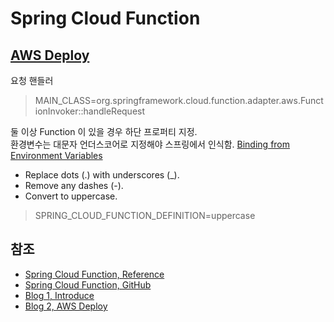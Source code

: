 # Spring Cloud Function

## [AWS Deploy](https://docs.spring.io/spring-cloud-function/docs/current/reference/html/sprㄱng-cloud-function.html#_aws_request_handlers)

요청 핸들러
> MAIN_CLASS=org.springframework.cloud.function.adapter.aws.FunctionInvoker::handleRequest

둘 이상 Function 이 있을 경우 하단 프로퍼티 지정.  
환경변수는 대문자 언더스코어로 지정해야 스프링에서 인식함. [Binding from Environment Variables](https://docs.spring.io/spring-boot/docs/current/reference/html/features.html#features.external-config.typesafe-configuration-properties.relaxed-binding.environment-variables)
- Replace dots (.) with underscores (_).
- Remove any dashes (-).
- Convert to uppercase.

> SPRING_CLOUD_FUNCTION_DEFINITION=uppercase

## 참조
- [Spring Cloud Function, Reference](https://docs.spring.io/spring-cloud-function/docs/3.2.1/reference/html/)
- [Spring Cloud Function, GitHub](https://github.com/spring-cloud/spring-cloud-function)
- [Blog 1, Introduce](https://binux.tistory.com/61?category=907689)
- [Blog 2, AWS Deploy](https://siyoon210.tistory.com/174)
